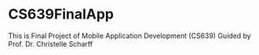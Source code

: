 # CS639FinalApp

This is Final Project of Mobile Application Development (CS639) Guided by Prof. Dr. Christelle Scharff
